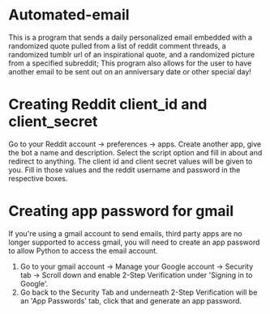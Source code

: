 # Automated-email
This is a program that sends a daily personalized email embedded with a randomized quote pulled from a list of reddit comment threads, a randomized tumblr url of an inspirational quote, and a randomized picture from a specified subreddit; This program also allows for the user to have another email to be sent out on an anniversary date or other special day!


# Creating Reddit client_id and client_secret

Go to your Reddit account -> preferences -> apps. Create another app, give the bot a name and description. Select the script option and fill in about and redirect to anything. The client id and client secret values will be given to you. Fill in those values and the reddit username and password in the respective boxes.

# Creating app password for gmail
If you're using a gmail account to send emails, third party apps are no longer supported to access gmail, you will need to create an app password to allow Python to access the email account.
  1) Go to your gmail account -> Manage your Google account -> Security tab -> Scroll down and enable 2-Step Verification under 'Signing in to Google'.
  2) Go back to the Security Tab and underneath 2-Step Verification will be an 'App Passwords' tab, click that and generate an app password.
  
